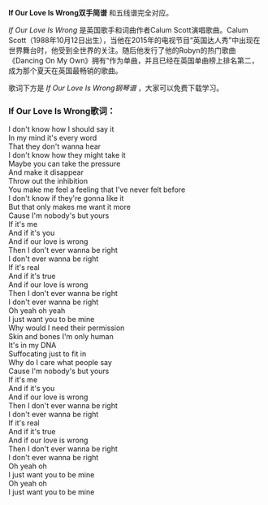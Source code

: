 

**If Our Love Is Wrong双手简谱** 和五线谱完全对应。

_If Our Love Is Wrong_ 是英国歌手和词曲作者Calum Scott演唱歌曲。Calum
Scott（1988年10月12日出生），当他在2015年的电视节目“英国达人秀”中出现在世界舞台时，他受到全世界的关注。随后他发行了他的Robyn的热门歌曲《Dancing
On My Own》拥有“作为单曲，并且已经在英国单曲榜上排名第二，成为那个夏天在英国最畅销的歌曲。

歌词下方是 _If Our Love Is Wrong钢琴谱_ ，大家可以免费下载学习。

### If Our Love Is Wrong歌词：

I don't know how I should say it  
In my mind it's every word  
That they don't wanna hear  
I don't know how they might take it  
Maybe you can take the pressure  
And make it disappear  
Throw out the inhibition  
You make me feel a feeling that I've never felt before  
I don't know if they're gonna like it  
But that only makes me want it more  
Cause I'm nobody's but yours  
If it's me  
And if it's you  
And if our love is wrong  
Then I don't ever wanna be right  
I don't ever wanna be right  
If it's real  
And if it's true  
And if our love is wrong  
Then I don't ever wanna be right  
I don't ever wanna be right  
Oh yeah oh yeah  
I just want you to be mine  
Why would I need their permission  
Skin and bones I'm only human  
It's in my DNA  
Suffocating just to fit in  
Why do I care what people say  
Cause I'm nobody's but yours  
If it's me  
And if it's you  
And if our love is wrong  
Then I don't ever wanna be right  
I don't ever wanna be right  
If it's real  
And if it's true  
And if our love is wrong  
Then I don't ever wanna be right  
I don't ever wanna be right  
Oh yeah oh  
I just want you to be mine  
Oh yeah oh  
I just want you to be mine

